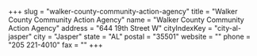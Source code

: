 +++
slug = "walker-county-community-action-agency"
title = "Walker County Community Action Agency"
name = "Walker County Community Action Agency"
address = "644 19th Street W"
cityIndexKey = "city-al-jasper"
city = "Jasper"
state = "AL"
postal = "35501"
website = ""
phone = "205 221-4010"
fax = ""
+++
